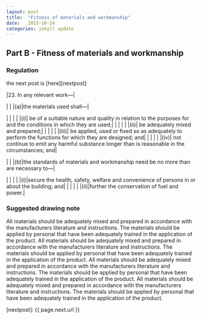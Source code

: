 ```yaml
---
layout: post
title:  "Fitness of materials and workmanship"
date:   2015-10-24
categories: jekyll update
---
```


## Part B - Fitness of materials and workmanship

### Regulation

the next post is [here][nextpost]

|23. In any relevant work—|

| | |(a)|the materials used shall—|

| | | | |(i)| be of a suitable nature and quality in relation to the purposes for and the conditions in which they are used;|
| | | | |(ii)| be adequately mixed and prepared;|
| | | | |(iii)| be applied, used or fixed so as adequately to perform the functions for which they are designed; and|
| | | | |(iv)| not continue to emit any harmful substance longer than is reasonable in the circumstances; and|

| | |(b)|the standards of materials and workmanship need be no more than are necessary to—|

| | | | |(i)|secure the health, safety, welfare and convenience of persons in or about the building; and|
| | | | |(ii)|further the conservation of fuel and power.|

### Suggested drawing note

All materials should be adequately mixed and prepared in accordance with the manufacturers literature and instructions. The materials should be applied by personal that have been adequately trained in the application of the product. All materials should be adequately mixed and prepared in accordance with the manufacturers literature and instructions. The materials should be applied by personal that have been adequately trained in the application of the product. All materials should be adequately mixed and prepared in accordance with the manufacturers literature and instructions. The materials should be applied by personal that have been adequately trained in the application of the product. All materials should be adequately mixed and prepared in accordance with the manufacturers literature and instructions. The materials should be applied by personal that have been adequately trained in the application of the product. 

[nextpost]: {{ page.next.url }}








